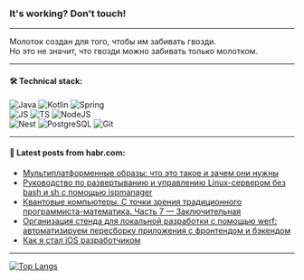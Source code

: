 ### It's working? Don't touch!

---
Молоток создан для того, чтобы им забивать гвозди. <br>
Но это не значит, что гвозди можно забивать только молотком.

---

#### 🛠️ Technical stack:

![Java](https://img.shields.io/badge/Java-informational?logo=Oracle&style=flat&logoColor=white&color=FF4500)
![Kotlin](https://img.shields.io/badge/Kotlin-informational?logo=Kotlin&style=flat&logoColor=white&color=774D97)
![Spring](https://img.shields.io/badge/SpringBoot-informational?logo=SpringBoot&style=flat&logoColor=white&color=6DB33F) <br>
![JS](https://img.shields.io/badge/JS-informational?logo=javaScript&style=flat&logoColor=black&color=F7Df1E)
![TS](https://img.shields.io/badge/TypeScript-informational?logo=typeScript&style=flat&logoColor=black&color=0667A8)
![NodeJS](https://img.shields.io/badge/NodeJS-informational?logo=node.js&style=flat&logoColor=white&color=70A760) <br>
![Nest](https://img.shields.io/badge/NestJS-informational?logo=NestJS&style=flat&logoColor=white&color=E0234E)
![PostgreSQL](https://img.shields.io/badge/PostgreSQL-informational?logo=PostgreSQL&style=flat&logoColor=white&color=DAA520)
![Git](https://img.shields.io/badge/Git-informational?logo=git&style=flat&logoColor=white&color=778899)

___

#### 💬 Latest posts from habr.com:

<!-- BLOG-POST-LIST:START -->
- [Мультиплатформенные образы: что это такое и зачем они нужны](https://habr.com/ru/companies/avito/articles/770146/?utm_source=habrahabr&utm_medium=rss&utm_campaign=770146)
- [Руководство по развертыванию и управлению Linux-сервером без bash и sh с помощью ispmanager](https://habr.com/ru/companies/hostkey/articles/771566/?utm_source=habrahabr&utm_medium=rss&utm_campaign=771566)
- [Квантовые компьютеры. С точки зрения традиционного программиста-математика. Часть 7 — Заключительная](https://habr.com/ru/articles/769954/?utm_source=habrahabr&utm_medium=rss&utm_campaign=769954)
- [Организация стенда для локальной разработки с помощью werf: автоматизируем пересборку приложения с фронтендом и бэкендом](https://habr.com/ru/companies/flant/articles/771678/?utm_source=habrahabr&utm_medium=rss&utm_campaign=771678)
- [Как я стал iOS разработчиком](https://habr.com/ru/articles/771694/?utm_source=habrahabr&utm_medium=rss&utm_campaign=771694)
<!-- BLOG-POST-LIST:END -->

---
[![Top Langs](https://github-readme-stats-git-master-advtsetting-gmailcom.vercel.app/api/top-langs/?username=zloylis&langs_count=10&hide_title=false&title_color=e6edf3&size_weight=0.5&count_weight=0.5&layout=compact&hide_border=true&theme=dracula)](https://github.com/zloylis)

<!-- ![GitHub stats](https://github-readme-stats-git-master-advtsetting-gmailcom.vercel.app/api?username=zloylis&show_icons=true&hide_border=true&theme=dracula&hide_title=true&include_all_commits=true&count_private=true&hide=contribs&hide_rank=true) -->
